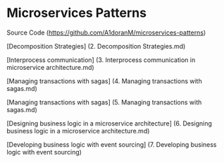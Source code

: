 # Microservices Patterns

Source Code (https://github.com/A1doranM/microservices-patterns)

[Decomposition Strategies] (2. Decomposition Strategies.md)

[Interprocess communication] (3. Interprocess communication in microservice architecture.md)

[Managing transactions with sagas] (4. Managing transactions with sagas.md)

[Managing transactions with sagas] (5. Managing transactions with sagas.md)

[Designing business logic in a microservice architecture] (6. Designing business logic in a microservice
architecture.md)

[Developing business logic with event sourcing] (7. Developing business logic with event sourcing)












